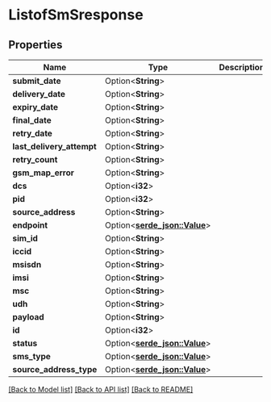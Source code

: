 # ListofSmSresponse

## Properties

Name | Type | Description | Notes
------------ | ------------- | ------------- | -------------
**submit_date** | Option<**String**> |  | [optional]
**delivery_date** | Option<**String**> |  | [optional]
**expiry_date** | Option<**String**> |  | [optional]
**final_date** | Option<**String**> |  | [optional]
**retry_date** | Option<**String**> |  | [optional]
**last_delivery_attempt** | Option<**String**> |  | [optional]
**retry_count** | Option<**String**> |  | [optional]
**gsm_map_error** | Option<**String**> |  | [optional]
**dcs** | Option<**i32**> |  | [optional]
**pid** | Option<**i32**> |  | [optional]
**source_address** | Option<**String**> |  | [optional]
**endpoint** | Option<[**serde_json::Value**](.md)> |  | [optional]
**sim_id** | Option<**String**> |  | [optional]
**iccid** | Option<**String**> |  | [optional]
**msisdn** | Option<**String**> |  | [optional]
**imsi** | Option<**String**> |  | [optional]
**msc** | Option<**String**> |  | [optional]
**udh** | Option<**String**> |  | [optional]
**payload** | Option<**String**> |  | [optional]
**id** | Option<**i32**> |  | [optional]
**status** | Option<[**serde_json::Value**](.md)> |  | [optional]
**sms_type** | Option<[**serde_json::Value**](.md)> |  | [optional]
**source_address_type** | Option<[**serde_json::Value**](.md)> |  | [optional]

[[Back to Model list]](../README.md#documentation-for-models) [[Back to API list]](../README.md#documentation-for-api-endpoints) [[Back to README]](../README.md)


